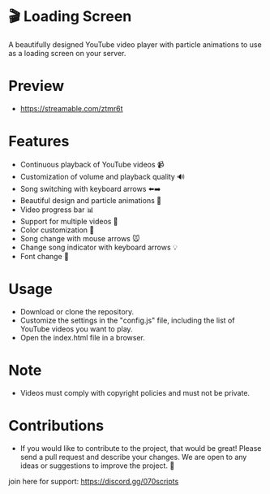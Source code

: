 # 🎬 Loading Screen
A beautifully designed YouTube video player with particle animations to use as a loading screen on your server.

# Preview 
 - https://streamable.com/ztmr6t

# Features
- Continuous playback of YouTube videos 📹
- Customization of volume and playback quality 🔊
- Song switching with keyboard arrows ⬅️➡️
- Beautiful design and particle animations 🎉
- Video progress bar 📊
- Support for multiple videos 📼
- Color customization 🎨
- Song change with mouse arrows 🐭
- Change song indicator with keyboard arrows 💡
 - Font change 📝

# Usage
 - Download or clone the repository.
 - Customize the settings in the "config.js" file, including the list of YouTube videos you want to play.
 - Open the index.html file in a browser.

# Note
 - Videos must comply with copyright policies and must not be private.

# Contributions
 - If you would like to contribute to the project, that would be great! Please send a pull request and describe your changes. We are open to any ideas or suggestions to improve the project. 🙌

join here for support: https://discord.gg/070scripts
